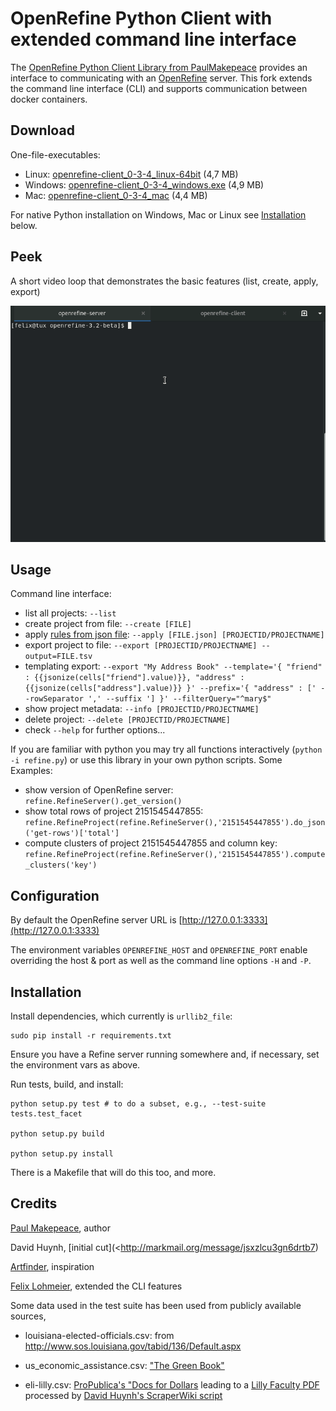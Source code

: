 # OpenRefine Python Client with extended command line interface

The [OpenRefine Python Client Library from PaulMakepeace](https://github.com/PaulMakepeace/refine-client-py) provides an interface to communicating with an [OpenRefine](http://openrefine.org) server. This fork extends the command line interface (CLI) and supports communication between docker containers.

## Download

One-file-executables:

* Linux: [openrefine-client_0-3-4_linux-64bit](https://github.com/opencultureconsulting/openrefine-client/releases/download/v0.3.4/openrefine-client_0-3-4_linux-64bit) (4,7 MB)
* Windows: [openrefine-client_0-3-4_windows.exe](https://github.com/opencultureconsulting/openrefine-client/releases/download/v0.3.4/openrefine-client_0-3-4_windows.exe) (4,9 MB)
* Mac: [openrefine-client_0-3-4_mac](https://github.com/opencultureconsulting/openrefine-client/releases/download/v0.3.4/openrefine-client_0-3-4_mac) (4,4 MB)

For native Python installation on Windows, Mac or Linux see [Installation](#installation) below.

## Peek

A short video loop that demonstrates the basic features (list, create, apply, export)

![video loop that demonstrates basic features](openrefine-client-peek.gif)

## Usage

Command line interface:

- list all projects: `--list`
- create project from file: `--create [FILE]`
- apply [rules from json file](http://kb.refinepro.com/2012/06/google-refine-json-and-my-notepad-or.html): `--apply [FILE.json] [PROJECTID/PROJECTNAME]`
- export project to file: `--export [PROJECTID/PROJECTNAME] --output=FILE.tsv`
- templating export: `--export "My Address Book" --template='{ "friend" : {{jsonize(cells["friend"].value)}}, "address" : {{jsonize(cells["address"].value)}} }' --prefix='{ "address" : [' --rowSeparator ',' --suffix '] }' --filterQuery="^mary$"`
- show project metadata: `--info [PROJECTID/PROJECTNAME]`
- delete project: `--delete [PROJECTID/PROJECTNAME]`
- check `--help` for further options...

If you are familiar with python you may try all functions interactively (`python -i refine.py`) or use this library in your own python scripts. Some Examples:

* show version of OpenRefine server: `refine.RefineServer().get_version()`
* show total rows of project 2151545447855: `refine.RefineProject(refine.RefineServer(),'2151545447855').do_json('get-rows')['total']`
* compute clusters of project 2151545447855 and column key: `refine.RefineProject(refine.RefineServer(),'2151545447855').compute_clusters('key')`

## Configuration

By default the OpenRefine server URL is [http://127.0.0.1:3333](http://127.0.0.1:3333)

The environment variables `OPENREFINE_HOST` and `OPENREFINE_PORT` enable overriding the host & port as well as the command line options `-H` and `-P`.

## Installation

Install dependencies, which currently is `urllib2_file`:

```
sudo pip install -r requirements.txt
```

Ensure you have a Refine server running somewhere and, if necessary, set the environment vars as above.

Run tests, build, and install:

```
python setup.py test # to do a subset, e.g., --test-suite tests.test_facet

python setup.py build

python setup.py install
```

There is a Makefile that will do this too, and more.

## Credits

[Paul Makepeace](http://paulm.com), author

David Huynh, [initial cut](<http://markmail.org/message/jsxzlcu3gn6drtb7)

[Artfinder](http://www.artfinder.com), inspiration

[Felix Lohmeier](https://felixlohmeier.de), extended the CLI features

Some data used in the test suite has been used from publicly available sources,

- louisiana-elected-officials.csv: from http://www.sos.louisiana.gov/tabid/136/Default.aspx

- us_economic_assistance.csv: ["The Green Book"](http://www.data.gov/raw/1554)

- eli-lilly.csv: [ProPublica's "Docs for Dollars](http://projects.propublica.org/docdollars) leading to a [Lilly Faculty PDF](http://www.lillyfacultyregistry.com/documents/EliLillyFacultyRegistryQ22010.pdf) processed by [David Huynh's ScraperWiki script](http://scraperwiki.com/scrapers/eli-lilly-dollars-for-docs-scraper/edit/)
